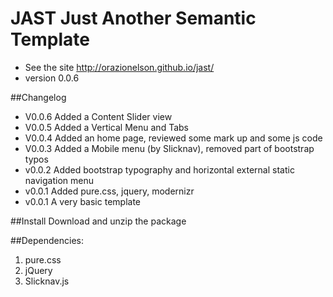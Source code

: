 # JAST Just Another Semantic Template

* See the site http://orazionelson.github.io/jast/
* version 0.0.6

##Changelog
* V0.0.6 Added a Content Slider view
* V0.0.5 Added a Vertical Menu and Tabs
* V0.0.4 Added an home page, reviewed some mark up and some js code
* V0.0.3 Added a Mobile menu (by Slicknav), removed part of bootstrap typos
* v0.0.2 Added bootstrap typography and horizontal external static navigation menu
* v0.0.1 Added pure.css, jquery, modernizr
* v0.0.1 A very basic template

##Install
Download and unzip the package

##Dependencies: 

1. pure.css
2. jQuery
3. Slicknav.js

